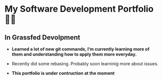 <h1> My Software Development Portfolio 👨‍💻</h1>

<h2> In Grassfed Devolpment</h2>

- <b> Learned a lot of new git commands, I’m currently learning more of them and understanding how to apply them more everyday. </b>
 - Recently did some rebasing. Probably soon learninig more about issues.

- <b> This portfolio is under contruction at the moment </b>

